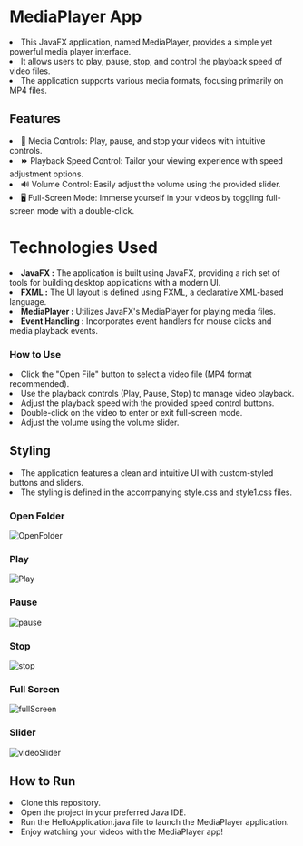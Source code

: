 
# MediaPlayer App 
<li>This JavaFX application, named MediaPlayer, provides a simple yet powerful media player interface. 
<br><li>It allows users to play, pause, stop, and control the playback speed of video files.
<br><li>The application supports various media formats, focusing primarily on MP4 files.
  
## Features
<li>🎥 Media Controls: Play, pause, and stop your videos with intuitive controls.
<br><li>⏩ Playback Speed Control: Tailor your viewing experience with speed adjustment options.
<br><li>🔊 Volume Control: Easily adjust the volume using the provided slider.
<br><li>🖥️ Full-Screen Mode: Immerse yourself in your videos by toggling full-screen mode with a double-click.

# Technologies Used
<li> <b>JavaFX :</b>  The application is built using JavaFX, providing a rich set of tools for building desktop applications with a modern UI.
<br><li> <b>FXML :</b>  The UI layout is defined using FXML, a declarative XML-based language.
<br><li> <b>MediaPlayer :</b>  Utilizes JavaFX's MediaPlayer for playing media files.
<br><li> <b>Event Handling :</b>  Incorporates event handlers for mouse clicks and media playback events.

### How to Use
<li> Click the "Open File" button to select a video file (MP4 format recommended).
<br><li> Use the playback controls (Play, Pause, Stop) to manage video playback.
<br><li> Adjust the playback speed with the provided speed control buttons.
<br><li> Double-click on the video to enter or exit full-screen mode.
<br><li> Adjust the volume using the volume slider.

## Styling
<li> The application features a clean and intuitive UI with custom-styled buttons and sliders. 
<li> The styling is defined in the accompanying style.css and style1.css files. 

### Open Folder
![OpenFolder](https://github.com/skrShailesh/Media-Player/assets/114929285/d96ac444-160c-42fd-8a50-7aecb8a76eae)

### Play
![Play](https://github.com/skrShailesh/Media-Player/assets/114929285/a1eb680b-26d8-40dc-9337-613f46e72bd6)

### Pause
![pause](https://github.com/skrShailesh/Media-Player/assets/114929285/1822eb8e-74a6-42cc-8868-2f1865cbd7a7)

### Stop
![stop](https://github.com/skrShailesh/Media-Player/assets/114929285/f90b6166-3b46-4022-ae73-df05ccf6b43b)

### Full Screen
![fullScreen](https://github.com/skrShailesh/Media-Player/assets/114929285/07b56cc6-544f-45b3-8f13-296a5df2640a)

### Slider
![videoSlider](https://github.com/skrShailesh/Media-Player/assets/114929285/e5562962-ed7a-41d4-9fb6-8be77090ea3e)


## How to Run
<li> Clone this repository.
<br><li> Open the project in your preferred Java IDE.
<br><li> Run the HelloApplication.java file to launch the MediaPlayer application.
<br><li> Enjoy watching your videos with the MediaPlayer app!







